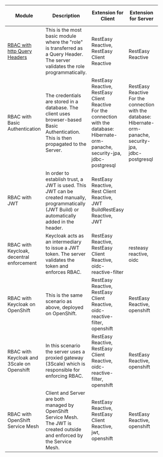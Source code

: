 | Module | Description | Extension for Client | Extension for Server | Other components required? |
| --- | --- | --- | --- | --- | 
|[RBAC with http Query Headers](https://github.com/skraft-redhat/micro-demo-architecture-repo/tree/main/RBAC-JWT-Demo/1a-BasicAuthentication)|This is the most basic module where the "role" is transferred as a Query Header. The server validates the role programmatically.|RestEasy Reactive,<br>RestEasy Client Reactive|<br>RestEasy Reactive||
|RBAC with Basic Authentication|The credentials are stored in a database. The client uses browser-based Basic Authentication. This is then propagated to the Server. |RestEasy Reactive,<br>RestEasy Client Reactive<br>For the connection with the database: Hibernate-orm-panache,<br>security-jpa,<br>jdbc-postgresql|RestEasy Reactive<br>For the connection with the database:<br>Hibernate-orm-panache,<br>security-jpa,<br>jdbc-postgresql|External database to store user credentials|
|RBAC with JWT|In order to establish trust, a JWT is used. This JWT can be created manually, programmatically (JWT Build) or automatically added in the header.|RestEasy Reactive,<br>Rest Client Reactive,<br>JWT BuildRestEasy Reactive,<br>JWT||
|RBAC with Keycloak, decentral enforcement|Keycloak acts as an intermediary to issue a JWT token. The server validates the token and enforces RBAC.|RestEasy Reactive,<br>RestEasy Client Reactive,<br>oidc-reactive-filter|resteasy reactive,<br>oidc|Keycloak|
|RBAC with Keycloak on OpenShift|This is the same scenario as above, deployed on OpenShift.|RestEasy Reactive,<br>RestEasy Client Reactive,<br>oidc-reactive-filter,<br>openshift|RestEasy Reactive,<br>openshift|Keycloak,<br>OpenShift|
|RBAC with Keycloak and 3Scale on Openshift|In this scenario the server uses a proxied gateway (3Scale) which is responsible for enforcing RBAC.|RestEasy Reactive,<br>RestEasy Client Reactive,<br>oidc-reactive-filter,<br>openshift|RestEasy Reactive,<br>openshift|Keycloak,<br>OpenShift,<br>3Scale|
|RBAC with OpenShift Service Mesh|Client and Server are both managed by OpenShift Service Mesh. The JWT is created outside and enforced by the Service Mesh.|RestEasy Reactive,<br>RestEasy Client Reactive,<br>jwt,<br>openshift|RestEasy Reactive,<br>openshift|Keycloak,<br>OpenShift,<br>Service Mesh|